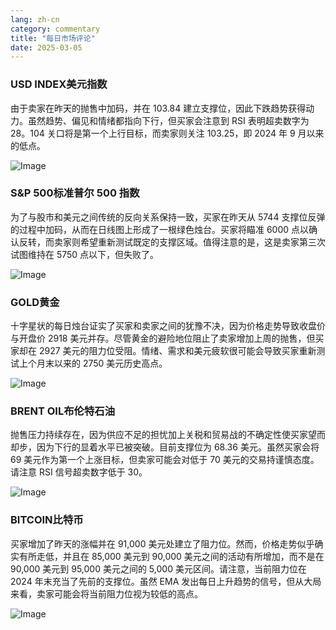 ```yaml
---
lang: zh-cn
category: commentary
title: "每日市场评论"
date: 2025-03-05
---
```


### USD INDEX美元指数

由于卖家在昨天的抛售中加码，并在 103.84 建立支撑位，因此下跌趋势获得动力。虽然趋势、偏见和情绪都指向下行，但买家会注意到 RSI 表明超卖数字为 28。104 关口将是第一个上行目标，而卖家则关注 103.25，即 2024 年 9 月以来的低点。

![Image](https://markleighedu.github.io/img/Mar-2025/05-Mar-2025/usdindex.jpg)

### S&P 500标准普尔 500 指数

为了与股市和美元之间传统的反向关系保持一致，买家在昨天从 5744 支撑位反弹的过程中加码，从而在日线图上形成了一根绿色烛台。买家将瞄准 6000 点以确认反转，而卖家则希望重新测试既定的支撑区域。值得注意的是，这是卖家第三次试图维持在 5750 点以下，但失败了。

![Image](https://markleighedu.github.io/img/Mar-2025/05-Mar-2025/sp500.jpg)

### GOLD黄金

十字星状的每日烛台证实了买家和卖家之间的犹豫不决，因为价格走势导致收盘价与开盘价 2918 美元并存。尽管黄金的避险地位阻止了卖家增加上周的抛售，但买家却在 2927 美元的阻力位受阻。情绪、需求和美元疲软很可能会导致买家重新测试上个月末以来的 2750 美元历史高点。

![Image](https://markleighedu.github.io/img/Mar-2025/05-Mar-2025/gold.jpg)

### BRENT OIL布伦特石油

抛售压力持续存在，因为供应不足的担忧加上关税和贸易战的不确定性使买家望而却步，因为下行的显着水平已被突破。目前支撑位为 68.36 美元。虽然买家会将 69 美元作为第一个上涨目标，但卖家可能会对低于 70 美元的交易持谨慎态度。请注意 RSI 信号超卖数字低于 30。

![Image](https://markleighedu.github.io/img/Mar-2025/05-Mar-2025/brentoil.jpg)

### BITCOIN比特币

买家增加了昨天的涨幅并在 91,000 美元处建立了阻力位。然而，价格走势似乎确实有所走低，并且在 85,000 美元到 90,000 美元之间的活动有所增加，而不是在 90,000 美元到 95,000 美元之间的 5,000 美元区间。请注意，当前阻力位在 2024 年末充当了先前的支撑位。虽然 EMA 发出每日上升趋势的信号，但从大局来看，卖家可能会将当前阻力位视为较低的高点。

![Image](https://markleighedu.github.io/img/Mar-2025/05-Mar-2025/bitcoin.jpg)

